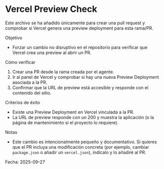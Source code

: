 # Vercel Preview Check

Este archivo se ha añadido únicamente para crear una pull request y comprobar si Vercel genera una preview deployment para esta rama/PR.

Objetivo

- Forzar un cambio no disruptivo en el repositorio para verificar que Vercel crea una preview al abrir un PR.

Cómo verificar

1. Crear una PR desde la rama creada por el agente.
2. Ir al panel de Vercel y comprobar si hay una nueva Preview Deployment asociada a la PR.
3. Confirmar que la URL de preview está accesible y responde con el contenido del sitio.

Criterios de éxito

- Existe una Preview Deployment en Vercel vinculada a la PR.
- La URL de preview responde con un 200 y muestra la aplicación (o la página de mantenimiento si el proyecto lo requiere).

Notas

- Este cambio es intencionalmente pequeño y documentativo. Si quieres que el PR incluya una modificación concreta (por ejemplo, cambiar `package.json` o añadir un `vercel.json`), indícalo y lo añadiré al PR.

Fecha: 2025-09-27
